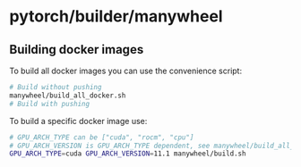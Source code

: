 # pytorch/builder/manywheel

## Building docker images

To build all docker images you can use the convenience script:

```bash
# Build without pushing
manywheel/build_all_docker.sh
# Build with pushing
```

To build a specific docker image use:
```bash
# GPU_ARCH_TYPE can be ["cuda", "rocm", "cpu"]
# GPU_ARCH_VERSION is GPU_ARCH_TYPE dependent, see manywheel/build_all_docker.sh for examples
GPU_ARCH_TYPE=cuda GPU_ARCH_VERSION=11.1 manywheel/build.sh
```

